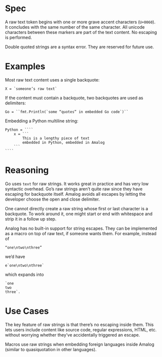 # Spec

A raw text token begins with one or more grave accent characters (`U+0060`).  It concludes with the same number of the same character.  All unicode characters between these markers are part of the text content.  No escaping is performed.

Double quoted strings are a syntax error. They are reserved for future use.


# Examples

Most raw text content uses a single backquote:

    X = `someone’s raw text`
    
If the content must contain a backquote, two backquotes are used as delimiters:

    Go = ``fmt.Println(`some “quotes” in embedded Go code`)``
    
Embedding a Python multiline string:

    Python = ````
        x = ```
            This is a lengthy piece of text
            embedded in Python, embedded in Amalog
        ```
    ````

# Reasoning

Go uses ``text`` for raw strings.  It works great in practice and has very low syntactic overhead.  Go’s raw strings aren’t quite raw since they have escaping for backquote itself.  Amalog avoids all escapes by letting the developer choose the open and close delimiter.

One cannot directly create a raw string whose first or last character is a backquote.  To work around it, one might start or end with whitespace and strip it in a follow up step.

Analog has no built-in support for string escapes. They can be implemented as a macro on top of raw text, if someone wants them.  For example, instead of

    “one\ntwo\nthree”
    
we’d have

    e`one\ntwo\nthree`
    
which expands into

    `one
    two
    three`.
    

# Use Cases

The key feature of raw strings is that there’s no escaping inside them.  This lets users include content like source code, regular expressions, HTML, etc. without worrying whether they’ve accidentally triggered an escape.

Macros use raw strings when embedding foreign languages inside Amalog (similar to quasiquotation in other languages).
